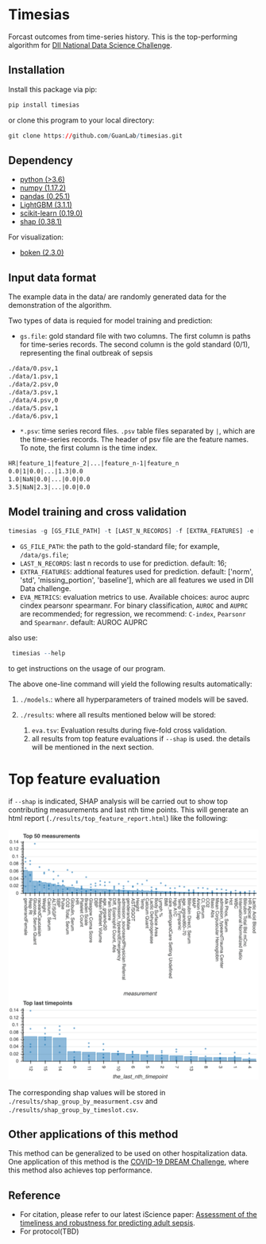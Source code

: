 # Timesias
Forcast outcomes from time-series history. This is the top-performing algorithm for [DII National Data Science Challenge](https://sbmi.uth.edu/news/story.htm?id=4a7fba5d-2bd9-402a-a3bb-a2f5d21d2fe3).

## Installation
Install this package via pip:
``` r
pip install timesias
```
or clone this program to your local directory: 

``` r
git clone https://github.com/GuanLab/timesias.git
```
## Dependency

* [python (>3.6)](https://www.python.org/)
* [numpy (1.17.2)](https://numpy.org/)
* [pandas (0.25.1)](https://pandas.pydata.org/)
* [LightGBM (3.1.1)](https://pypi.org/project/lightgbm/)
* [scikit-learn (0.19.0)](https://scikit-learn.org/stable/) 
* [shap (0.38.1)](https://pypi.org/project/shap/)

For visualization:
* [boken (2.3.0)](https://docs.bokeh.org/en/latest/docs/first_steps/installation.html)

## Input data format

The example data in the data/ are randomly generated data for the demonstration of the algorithm.

Two types of data is requied for model training and prediction:
* `gs.file`: gold standard file with two columns. The first column is paths for time-series records. The second column is the gold standard (0/1), representing the final outbreak of sepsis

``` 
./data/0.psv,1
./data/1.psv,1
./data/2.psv,0
./data/3.psv,1
./data/4.psv,0
./data/5.psv,1
./data/6.psv,1
``` 

* `*.psv`: time series record files. `.psv` table files separated by `|`, which are the time-series records.
	The header of psv file are the feature names. To note, the first column is the time index.

``` 
HR|feature_1|feature_2|...|feature_n-1|feature_n
0.0|1|0.0|...|1.3|0.0 
1.0|NaN|0.0|...|0.0|0.0
3.5|NaN|2.3|...|0.0|0.0
```
## Model training and cross validation
``` r
timesias -g [GS_FILE_PATH] -t [LAST_N_RECORDS] -f [EXTRA_FEATURES] -e [EVA_METRICS] --shap
```

* `GS_FILE_PATH`: the path to the gold-standard file; for example, `/data/gs.file`;
* `LAST_N_RECORDS`: last n records to use for prediction. default: 16;
* `EXTRA_FEATURES`: addtional features used for prediction. default: ['norm', 'std', 'missing_portion', 'baseline'], which are all features we used in DII Data challenge.
* `EVA_METRICS`: evaluation metrics to use. Available choices: auroc auprc cindex pearsonr spearmanr. For binary classification, `AUROC` and `AUPRC` are recommended; for regression, we recommend: `C-index`, `Pearsonr` and `Spearmanr`. default: AUROC AUPRC

also use:

```r
 timesias --help
```
to get instructions on the usage of our program.


The above one-line command will yield the following results automatically:

1. `./models`.: where all hyperparameters of trained models will be saved.

2. `./results`: where all results mentioned below will be stored:
	1. `eva.tsv`: Evaluation results during five-fold cross validation.
	2. all results from top feature evaluations if  `--shap` is used. the details will be mentioned in the next section.

# Top feature evaluation

if `--shap` is indicated, SHAP analysis will be carried out to show top contributing measurements and last nth time points. This will generate an html report (`./results/top_feature_report.html`) like the following:

<p align="center">
<img width="800", src ="https://github.com/GuanLab/timesias/blob/master/top_feature_report_example.png">
</p>

The corresponding shap values will be stored in `./results/shap_group_by_measurment.csv` and `./results/shap_group_by_timeslot.csv`.

## Other applications of this method

This method can be generalized to be used on other hospitalization data. One application of this method is the [COVID-19 DREAM Challenge](https://www.synapse.org/#!Synapse:syn21849255/wiki/602411), where this method also achieves top performance.

## Reference
* For citation, please refer to our latest iScience paper: [Assessment of the timeliness and robustness for predicting adult sepsis](https://www.sciencedirect.com/science/article/pii/S2589004221000742).
* For protocol(TBD)

